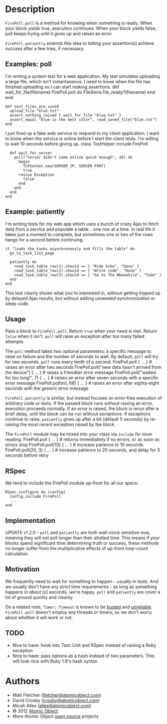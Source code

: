 Description
===========
`FirePoll.poll` is a method for knowing when something is ready. When your block yields true, execution continues. When your block yields false, poll keeps trying until it gives up and raises an error.

`FirePoll.patiently` extends this idea to letting your assertion(s) achieve success after a few tries, if necessary.

Examples: poll
--------------
I'm writing a system test for a web application. My test simulates uploading a large file, which isn't instantaneous. I need to know when the file has finished uploading so I can start making assertions.
    def wait_for_file(filename)
      FirePoll.poll do
        FileStore.file_ready?(filename)
      end
    end
    
    def test_files_are_saved
      upload_file "blue.txt"
      assert_nothing_raised { wait_for_file "blue.txt" }
      assert_equal "blue is the best color", read_saved_file("blue.txt")
    end

I just fired up a fake web service to respond to my client application. I want to know when the service is online before I start the client tests. I'm willing to wait 10 seconds before giving up.
    class TestHelper
      include FirePoll

      def wait_for_server
        poll("server didn't come online quick enough", 10) do
          begin
            TCPSocket.new(SERVER_IP, SERVER_PORT)
            true
          rescue Exception
            false
          end
        end
      end
    end

Example: patiently
------------------
I'm writing tests for my web app which uses a bunch of crazy Ajax to fetch data from a service and populate a table... one row at a time.
In real life it takes just a moment to complete, but sometimes one or two of the rows hangs for a second before continuing.

    it "loads the tasks asynchronously and fills the table" do
      go_to_task_list_page

      patiently do
        read_task_table_row(1).should == [ "Ride bike", "Done" ]
        read_task_table_row(2).should == [ "Write code", "Done" ]
        read_task_table_row(3).should == [ "Go to The Meanwhile", "Todo" ]
      end
    end

This test clearly shows what you're interested in, without getting tripped up by delayed Ajax results, but without adding unneeded synchronization or sleep code.


Usage
-----
Pass a block to `FirePoll.poll`. Return `true` when your need is met. Return `false` when it isn't. `poll` will raise an exception after too many failed attempts.

The `poll` method takes two optional parameters: a specific message to raise on failure and the number of seconds to wait. By default, `poll` will try for two seconds. `poll` runs every tenth of a second.
    FirePoll.poll { ... } # raises an error after two seconds
    FirePoll.poll("new data hasn't arrived from the device") { ... } # raises a friendlier error message
    FirePoll.poll("waited for too long!", 7) { ... } # raises an error after seven seconds with a specific error message
    FirePoll.poll(nil, 88) { ... } # raises an error after eighty-eight seconds with the generic error message

`FirePoll.patiently` is similar, but instead focuses on error-free execution of arbitrary code or tests.  If the passed block runs without raising an error, execution proceeds normally.  If an error is raised, the block is rerun after a brief delay, until the block can be run without exceptions.  If exceptions continue to raise, `patiently` gives up after a bit (default 5 seconds) by re-raising the most recent exception raised by the block.

The `FirePoll` module may be mixed into your class via `include` for nicer reading.
    FirePoll.poll { ... } # returns immedialtely if no errors, or as soon as errors stop
    FirePoll.poll(10) { ... } # increase patience to 10 seconds
    FirePoll.poll(20, 3) { ... } # increase patience to 20 seconds, and delay for 3 seconds before retry

RSpec
-----
We tend to include the FirePoll module up-front for all our specs:

    RSpec.configure do |config|
      config.include FirePoll
      ...
    end

Implementation
--------------
UPDATE v1.2.0 - `poll` and `patiently` are both wall-clock sensitive now, meaning they will not poll longer than their allotted time.  This means if your blocks spend significant time determining truth or success, these methods no longer suffer from the multiplicative effects of up-front loop-count calculation.

Motivation
----------
We frequently need to wait for something to happen - usually in tests. And we usually don't have any strict time requirements - as long as something happens in _about_ [x] seconds, we're happy. `poll` and `patiently` are cover a lot of ground quickly and cleanly.

On a related note, `Timer::Timeout` is known to be [busted](http://ph7spot.com/musings/system-timer) and [unreliable](http://blog.headius.com/2008/02/rubys-threadraise-threadkill-timeoutrb.html). `FirePoll.poll` doesn't employ any threads or timers, so we don't worry about whether it will work or not.

TODO
----
* Nice to have: hook into Test::Unit and RSpec instead of raising a Ruby exception
* Nice to have: pass options as a hash instead of two parameters. This will look nice with Ruby 1.9's hash syntax.

Authors
=======
* Matt Fletcher (fletcher@atomicobject.com)
* David Crosby (crosby@atomicobject.com)
* Micah Alles (alles@atomicobject.com)
* © 2012 [Atomic Object](http://www.atomicobject.com/)
* More Atomic Object [open source](http://www.atomicobject.com/pages/Software+Commons) projects
